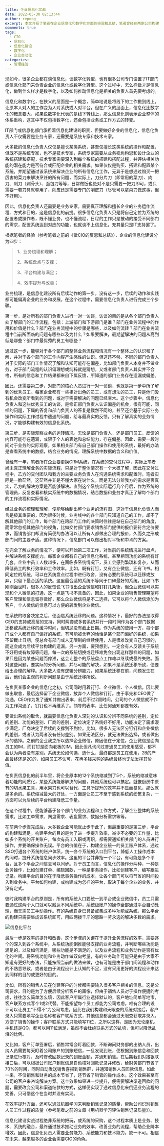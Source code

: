 ```yaml
---
title: 企业信息化实战
date: 2022-05-30 02:13:44
author: repoog
excerpt: 本文介绍了笔者在企业信息化和数字化方面的经验和总结，笔者曾经在两家公司构建了方便员工办公和提升工作效率的内部信息化系统或数字化系统，帮助公司各个团队不同程度提升了工作效率。
comments: true
tags:
  - CIO
  - 信息化
  - 信息化建设
  - 数字化
  - 企业自动化
categories:
  - 管理经验
---
```


现如今，很多企业都在谈信息化，谈数字化转型，也有很多公司专门设置了IT部门或信息化部门来负责企业的信息化或数字化转型。这个过程中，怎么样做才是信息化，做到什么样才是数字化，以及如何推动信息化是相关的负责人首先要考虑的。

信息化和数字化，在狭义的层面是一个概念，简单地说是将线下的工作搬到线上，让原本人对人的工作变为人对系统或人对平台，但在广义的层面上，信息化比数字化的概念要大，如果说数字化代表的是线下转线上，那么信息化则表示企业整体的体系重构，这其中不仅包括数字化，还会包括业务或工作方式的转变。

IT部门或信息化部门承担着信息化建设的职责，但要做好企业的信息化，信息化负责人不仅需要是业务专家，还需要是系统专家和技术专家。

大多数的信息化负责人仅仅是擅长某类系统，甚至仅擅长这类系统的操作和配置，但既不是系统专家，也不是技术专家，系统专家需要从业务视角构思和设计企业的系统搭建和搭配，技术专家需要深入到每个系统的搭建和搭配过程，并评估相关功能的潜在能力是否符合或匹配企业的相关需求。如果仅仅是购买、搭建和配置某个系统，并期望通过该系统来解决企业的所有信息化工作，无异于是想通过购买一把厉害的菜刀来解决烹饪的所有问题，而实际上，刀分片刀（即常用的菜刀）、肉刀、剁刀（剁骨头）、面包刀等等，日常做饭也绝对不是只需要一把刀即可，或只需要一套刀具就够用了，削皮还是需要专门的削皮刀（尽管可以拿菜刀做这事，但不好用）。

因此，信息化负责人还需要是业务专家，需要真正理解和擅长企业的业务运作流程、方式和目的，这是信息化的前提。很多信息化负责人只是将自己定位为系统的配置者或操作者，既不懂业务，也不懂流程，日程的工作只是被动的接受不同部门的需求，配置系统达到对应的功能，也就谈不上信息化，充其量只是IT支持罢了。

根据笔者的经验（参考笔者之前的《做CIO的反思和总结》），企业的信息化建设分为四步：

> 1、业务梳理和理解；
> 
> 2、系统盘点与支撑；
> 
> 3、平台构建与满足；
> 
> 4、效率提升与改善；

业务梳理，是信息化建设所有后续动作的第一步，没有这一步，后续的动作和实践都可能偏离企业的业务和发展。在这个过程中，需要信息化负责人进行完成三个步骤。

第一步，是对所有的部门负责人进行一对一访谈，访谈的目的是从各个部门负责人处了解部门的工作流程，包括：上游部门和下游部门是谁？部门在业务流程中的作用和价值是什么？部门在业务流程中的步骤是哪些，以及如何流转？部门在业务流程中当前所面临的问题有哪些以及为什么？如果要解决，最期望解决的问题从高到低是哪些？部门中最优秀的员工有哪些？

通过这一步，能够对于各个部门的整体业务流程和情况有一个整体上的认识和了解，并对于各个部门的工作内容产生感性的认识。但这还不够，不同的部门负责人对于实际的部门工作情况了解和认知可能存在偏差，比如部门负责人本身并不做业务，对于部门流程的认识偏理想或纯粹就是猜想，又或者部门负责人其实并不合格，所有的信息和工作结果都来自下属反馈，所知道的部门业务存在遗漏或偏差。

因此，还需要第二步，对部门的核心人员进行一对一访谈，也就是第一步中所了解到的优秀员工。每家企业都有一些相对出色的员工，或有想法的员工，只是他们没有机会改变所看到的问题，或对于需要解决的问题已经麻木。这个步骤中，信息化负责人和这些优秀员工的访谈，是修正部门负责人认识偏差的机会，很有可能，同样的问题，下属的答复和部门负责人的答复是截然不同的，甚至还会基于实际业务操作和实际工作过程中遭遇的问题，给与最真实的反馈。只有了解真实的业务情况，才能够构建有效的信息化系统。

第三步，是实际观察业务的运转情况。无论是部门负责人，还是部门员工，反馈的内容可能存在遗漏，或限于个人的表达和总结能力，存在偏差。因此，需要一段时间对于业务的实际观察，如果相关部门有自己部门操作和使用的系统，最好的办法是查看系统中的数据，结合业务的情况，理解系统中数据的含义和价值。

曾经有一年，笔者所在企业要更换CRM系统，在系统的交付过程中，实际上笔者尚未真正理解业务的实际流程，只是对于整体情况有一个大概了解，因此在交付过程中，乙方的交付团队和我方的主要业务负责人在沟通系统需求和配置时，笔者实际是一脸茫然，这茫然并非是不懂大家在说什么，而是无法分辨我方的需求是否真实，乙方的解决方案是否能够解决。直到这个系统实际运行几个月后，作为系统的管理员，反复查看和核实系统中的数据情况，结合数据和业务才真正了解每个部门的工作流程和实际情况。

经过业务的梳理和理解，便能够绘制出整个业务的流程图，这对于信息化负责人而言是极其重要的，因为很多时候，业务线中的各个部门只知道自己的工作，却不了解其他部门的工作，每个部门在跨部门工作的决策时往往是站在自己部门的角度，而常常忽视其他部门的视角，比如交付部门要求销售部门提供的报价要符合定价要求，而销售部门却没有简便的办法可以让所有人都做出合理的报价，久而久之形成部门间的主要矛盾。这种情况下，信息部门可以做出相对平衡和中肯的方案。

在完全了解业务的情况下，便可以开始第二项工作，对当前的系统情况进行盘点，并解决系统支撑能力。每家企业都有自己的信息化系统，甚至相同功能的系统有好几套。企业中员工人数越多，在面临多系统情况下，员工会感到繁琐和复杂，从而降低员工的执行效率和工作效率。比如，既有钉钉，又有企业微信，还有飞书。相同定位的系统，可以在系统盘点过程中进行取舍，没有必要的系统可以迁移或放弃，只留下最合适的系统。这里最合适的系统不等同于口碑最好的系统。比如飞书刚刚面世时，很多人的反馈说飞书甩出企业微信和钉钉几条街，但企业微信可以实现和个人微信的打通，这一点是飞书不具备的，因此，如果企业的销售管理期望将客户管理和信息留存做好，那么企业微信将是不二选择，它可以将个人微信添加为客户，个人微信的信息可以方便的转发到企业微信。

在系统的取舍决定之后，便面临系统迁移的问题。这种情况下，最好的办法是取得CEO的支持或高层的支持，同时两套或多套系统并行一段时间作为各个部门数据迁移或系统迁移的缓冲时间，但切忌没有截止日期。作为系统的使用一方，每个部门或个人都有自己偏好的系统，有可能被舍弃的恰恰是某个部门偏好的系统，如果不留截止日期，便总会有部门或人无限制的继续使用，人是很难改变自己习惯的，而这会成为后续平台构建的遗漏。另一方面，要预想到，一定会有人反馈关于系统不好用或有故障等问题，每一次的系统切换或迁移难免会出现这样那样的问题，如果只是因为某些问题而停滞，这会让整个的系统盘点工作难以继续或最终失败。面对这些问题，要实际的分析问题，并尽可能的解决，如果不是系统迁移所致，便要给出合理的解释。大多数人没有逻辑分辨能力，如果系统迁移在前，问题发生在后，他们会主观的判断问题是由于系统迁移所致。

在负责某家企业的信息化之初，公司同时用着钉钉、企业微信、个人微信，因此要做出取舍，最后选择留下企业微信，放弃个人微信和钉钉。由于事先和CEO做了沟通，CEO作为发了通知并做出表率，前后不过2周时间，公司的个人微信就不作为工作沟通了，钉钉也不再维系了。领导的表率，比任何通知都要有效。

要做出系统的取舍，就需要信息化负责人深刻的认识和分辨不同系统的差别，定位的差别、功能的差别、厂商的差别，定位决定了系统好不好用，功能决定了需求漫步满足，厂商决定了后续的支撑到不到位。比如，很多人无法区分钉钉和企业微信的差别，或者认为两者没有任何差别。如果无法区分，就无法做出选择，或者做出坏的选择。之前的企业我之所以选择企业微信，原因便在于定位，企业微信是面向员工的IM，而钉钉是面向老板的IM，因此但凡询问过普通员工的使用感受，都不会认为两者没有差别。系统无论如何选、选什么，最终都是员工在使用，2B的产品最终还是2C的，如果员工不认可，花再多钱采购的系统最终也无法发挥其价值。

在负责信息化的前半年里，将企业原本的12个系统缩减到了5个，系统的缩减意味着功能的同质化，某些系统能够解决的问题，其他系统也可以搞定。就像厨房中原有的切水果工具，用水果刀也可以替代，工具所提升的效率并不显而易见，那么就是多余的。系统缩减最大的好处，一方面是让员工不至于感到系统的纷繁复杂，一方面可以为后续的平台构建降低工作量。

在这个过程中，便能够基于各个部门的业务流程和工作方式，了解企业整体的系统需求，比如工单需求、网盘需求、表盘需求、数据分析需求等等。

在前两个步骤完成后，大多数企业可能就止步于此了，但最重要的是第三步，平台的构建和满足。构建平台的目的是为了进一步提升效率，减少不必要的工作量，比如多个系统的开关账户，每次有员工入职或离职，都需要通知相关部门的人员进行操作，并要确保操作无误。平台的价值在于，构建企业统一的员工账户体系，通过SSO打通各个系统的账户体系，统一各个系统的入口到平台，降低人工操作成本的同时，提升系统信息同步效率。这里的平台并非指一个平台，有可能是多个平台，且多个平台之间信息可以同步。对于员工而言，信息化的操作分两种，一种是业务操作，比如创建订单、编辑回款，一种是事务操作，比如创建客户、编写跟进记录。构建平台的目的在于降低事务操作的成本，让各个部门可以将节省的时间投入到业务中。平台如何构建，或构建成为怎样的平台，取决于每个企业的业务，并没有定式。

彼时我构建平台的原则是，所有的系统入口要统一到平台或企业微信中，员工只需要通过这两个入口就可以触达不同系统中，系统级账户的操作全部通过平台自动处理，而无需员工手动操作。有的系统自身已具备或集成多种功能或系统，那么平台的构建只需要集成该系统即可，用四两拨千斤的思路一劳永逸的解决多数的需求。

![信息化平台](images/2022/05/platform.png '信息化平台')

最后一步是效率的提升和改善，这个步骤的关键在于提升业务流程的效率，需要逐个的深入到各个系统中，从系统功能倒推能够支撑的业务流程，并判断哪些功能是满足的，以及如何满足，哪些功能是不满足的，以及业务流程和业务动作是否有优化的空间。将系统功能和业务动作做双向考量，有的业务动作可能只是由于大家不知道有更好的办法，只能按照当前的做法来做，也有可能是由于部门间流程和动作的不熟悉导致，或者是由于流程设计上认知的不足，没有采用更好的流程设计来达到同样的目的或更好的目的。

比如，所有的销售人员在创建客户的时候都需要输入很多客户相关的信息，这是公司要求，目的是为了方便后续分析客户的画像，但由于销售人员对于操作便捷的考虑，往往怎么简单怎么填，因此客户所属行业选择默认的，客户地址简单写地市，客户联系方式写个1或2代替。不能指望每个员工都能为公司考虑，唯有合理的设计可以让员工“不得不”为公司考虑。因此在我们构建和天眼查的系统对接后，客户录入只需要填写企业名称和客户联系方式，其他信息都会通过天眼查获取并录入，方便了销售的操作；客户联系方式只能填写11位，之所以这样，是因为无论座机、手机还是QQ，都可以用11位满足，虽然不会杜绝联系方式的乱填，但可以降低乱填的比例。

又比如，客户订单签署后，销售常常会盯着回款，不断询问财务部的出纳人员，出纳人员需要每天盯着公司账户的到账短信，一旦发现到账，便根据到账信息和回款记录进行核对，及时修改回款记录的到账金额，并通知销售。在后期我们对接银联接口后，可以根据公司账户到账信息自动核对回款记录并修改，给财务部门节省了70%的时间，同时自动发送销售喜报到销售群，并通知销售人员回款信息。如此一来，不仅销售和财务的成本节省了，还节省了销管的操作成本。这个效果甚至有公司的客户来咨询解决方案。这个效果如果进一步提升，便需要解决渠道回款的问题，需要改变公司和渠道结款的方式，这样便实现了通过信息化来倒逼业务流程的完善，只可惜这个在当时并没有实现。

在效率提升方面，还可以通过机器学习来判断销售记录的质量，帮助公司识别销售人员工作过程的质量（参考笔者之前的文章《用机器学习评估销售记录质量》）。

信息化建设实战过程绝非系统的把玩，或系统的采购，这个过程本质上是业务、技术、系统的融合，最终通过技术推动业务的效率，改善业务的流程，帮助企业降本增效。因此，信息化负责人需要业务能力、系统能力和技术能力，缺一不可。相信在未来，越来越多的企业会需要CIO的角色。